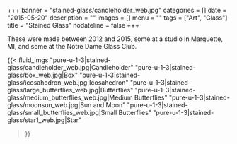 +++
banner = "stained-glass/candleholder_web.jpg"
categories = []
date = "2015-05-20"
description = ""
images = []
menu = ""
tags = ["Art", "Glass"]
title = "Stained Glass"
nodateline = false
+++

These were made between 2012 and 2015, some at a studio in Marquette, MI, and some at the Notre Dame Glass Club. 

{{< fluid_imgs 
  "pure-u-1-3|stained-glass/candleholder_web.jpg|Candleholder" 
  "pure-u-1-3|stained-glass/box_web.jpg|Box" 
  "pure-u-1-3|stained-glass/icosahedron_web.jpg|Icosahedron" 
  "pure-u-1-3|stained-glass/large_butterflies_web.jpg|Butterflies" 
  "pure-u-1-3|stained-glass/medium_butterflies_web.jpg|Medium Butterflies" 
  "pure-u-1-3|stained-glass/moonsun_web.jpg|Sun and Moon" 
  "pure-u-1-3|stained-glass/small_butterflies_web.jpg|Small Butterflies" 
  "pure-u-1-3|stained-glass/star1_web.jpg|Star" 

>}}
